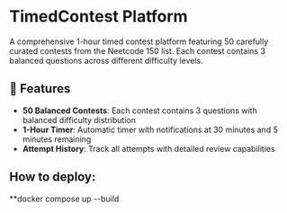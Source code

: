 # TimedContest Platform

A comprehensive 1-hour timed contest platform featuring 50 carefully curated contests from the Neetcode 150 list. Each contest contains 3 balanced questions across different difficulty levels.

## 🚀 Features

- **50 Balanced Contests**: Each contest contains 3 questions with balanced difficulty distribution
- **1-Hour Timer**: Automatic timer with notifications at 30 minutes and 5 minutes remaining
- **Attempt History**: Track all attempts with detailed review capabilities

## How to deploy:

**docker compose up --build
